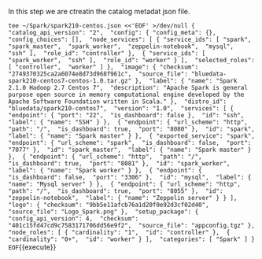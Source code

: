 In this step we are ctreatin the catalog metadat json file.

`tee ~/Spark/spark210-centos.json <<'EOF' >/dev/null
{
    "catalog_api_version": "2", 
    "config": {
        "config_meta": {}, 
        "config_choices": [], 
        "node_services": [
            {
                "service_ids": [
                    "spark", 
                    "spark_master", 
                    "spark_worker", 
                    "zeppelin-notebook", 
                    "mysql", 
                    "ssh"
                ], 
                "role_id": "controller"
            }, 
            {
                "service_ids": [
                    "spark_worker", 
                    "ssh"
                ], 
                "role_id": "worker"
            }
        ], 
        "selected_roles": [
            "controller", 
            "worker"
        ]
    }, 
    "image": {
        "checksum": "2749370325ca2a6074e8d73d968f961c", 
        "source_file": "bluedata-spark210-centos7-centos-1.0.tar.gz"
    }, 
    "label": {
        "name": "Spark 2.1.0 Hadoop 2.7 Centos 7", 
        "description": "Apache Spark is general purpose open source in memory computational engine developed by the Apache Software Foundation written in Scala."
    }, 
    "distro_id": "bluedata/spark210-centos7", 
    "version": "1.0", 
    "services": [
        {
            "endpoint": {
                "port": "22", 
                "is_dashboard": false
            }, 
            "id": "ssh", 
            "label": {
                "name": "SSH"
            }
        }, 
        {
            "endpoint": {
                "url_scheme": "http", 
                "path": "/", 
                "is_dashboard": true, 
                "port": "8080"
            }, 
            "id": "spark", 
            "label": {
                "name": "Spark master"
            }
        }, 
        {
            "exported_service": "spark", 
            "endpoint": {
                "url_scheme": "spark", 
                "is_dashboard": false, 
                "port": "7077"
            }, 
            "id": "spark_master", 
            "label": {
                "name": "Spark master"
            }
        }, 
        {
            "endpoint": {
                "url_scheme": "http", 
                "path": "/", 
                "is_dashboard": true, 
                "port": "8081"
            }, 
            "id": "spark_worker", 
            "label": {
                "name": "Spark worker"
            }
        }, 
        {
            "endpoint": {
                "is_dashboard": false, 
                "port": "3306"
            }, 
            "id": "mysql", 
            "label": {
                "name": "Mysql server"
            }
        }, 
        {
            "endpoint": {
                "url_scheme": "http", 
                "path": "/", 
                "is_dashboard": true, 
                "port": "8055"
            }, 
            "id": "zeppelin-notebook", 
            "label": {
                "name": "Zeppelin server"
            }
        }
    ], 
    "logo": {
        "checksum": "9bb5e11afcb76a1d20f0e92d3cf02d40", 
        "source_file": "Logo_Spark.png"
    }, 
    "setup_package": {
        "config_api_version": 4, 
        "checksum": "401c15fd47cd9c7583171706dd56e9f2", 
        "source_file": "appconfig.tgz"
    }, 
    "node_roles": [
        {
            "cardinality": "1", 
            "id": "controller"
        }, 
        {
            "cardinality": "0+", 
            "id": "worker"
        }
    ], 
    "categories": [
        "Spark"
    ]
}
EOF`{{execute}}
